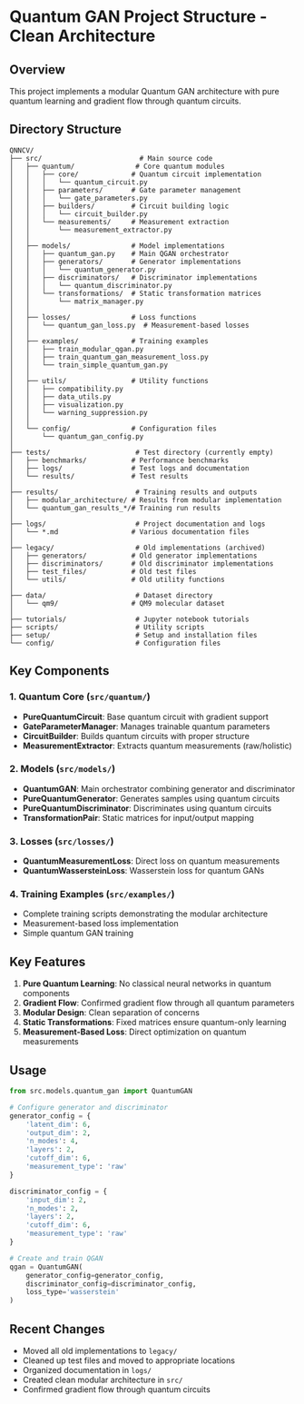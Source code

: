 # Quantum GAN Project Structure - Clean Architecture

## Overview
This project implements a modular Quantum GAN architecture with pure quantum learning and gradient flow through quantum circuits.

## Directory Structure

```
QNNCV/
├── src/                        # Main source code
│   ├── quantum/               # Core quantum modules
│   │   ├── core/             # Quantum circuit implementation
│   │   │   └── quantum_circuit.py
│   │   ├── parameters/       # Gate parameter management
│   │   │   └── gate_parameters.py
│   │   ├── builders/         # Circuit building logic
│   │   │   └── circuit_builder.py
│   │   └── measurements/     # Measurement extraction
│   │       └── measurement_extractor.py
│   │
│   ├── models/               # Model implementations
│   │   ├── quantum_gan.py    # Main QGAN orchestrator
│   │   ├── generators/       # Generator implementations
│   │   │   └── quantum_generator.py
│   │   ├── discriminators/   # Discriminator implementations
│   │   │   └── quantum_discriminator.py
│   │   └── transformations/  # Static transformation matrices
│   │       └── matrix_manager.py
│   │
│   ├── losses/               # Loss functions
│   │   └── quantum_gan_loss.py  # Measurement-based losses
│   │
│   ├── examples/             # Training examples
│   │   ├── train_modular_qgan.py
│   │   ├── train_quantum_gan_measurement_loss.py
│   │   └── train_simple_quantum_gan.py
│   │
│   ├── utils/                # Utility functions
│   │   ├── compatibility.py
│   │   ├── data_utils.py
│   │   ├── visualization.py
│   │   └── warning_suppression.py
│   │
│   └── config/               # Configuration files
│       └── quantum_gan_config.py
│
├── tests/                     # Test directory (currently empty)
│   ├── benchmarks/           # Performance benchmarks
│   ├── logs/                 # Test logs and documentation
│   └── results/              # Test results
│
├── results/                   # Training results and outputs
│   ├── modular_architecture/ # Results from modular implementation
│   └── quantum_gan_results_*/# Training run results
│
├── logs/                      # Project documentation and logs
│   └── *.md                  # Various documentation files
│
├── legacy/                    # Old implementations (archived)
│   ├── generators/           # Old generator implementations
│   ├── discriminators/       # Old discriminator implementations
│   ├── test_files/           # Old test files
│   └── utils/                # Old utility functions
│
├── data/                      # Dataset directory
│   └── qm9/                  # QM9 molecular dataset
│
├── tutorials/                 # Jupyter notebook tutorials
├── scripts/                   # Utility scripts
├── setup/                     # Setup and installation files
└── config/                    # Configuration files
```

## Key Components

### 1. Quantum Core (`src/quantum/`)
- **PureQuantumCircuit**: Base quantum circuit with gradient support
- **GateParameterManager**: Manages trainable quantum parameters
- **CircuitBuilder**: Builds quantum circuits with proper structure
- **MeasurementExtractor**: Extracts quantum measurements (raw/holistic)

### 2. Models (`src/models/`)
- **QuantumGAN**: Main orchestrator combining generator and discriminator
- **PureQuantumGenerator**: Generates samples using quantum circuits
- **PureQuantumDiscriminator**: Discriminates using quantum circuits
- **TransformationPair**: Static matrices for input/output mapping

### 3. Losses (`src/losses/`)
- **QuantumMeasurementLoss**: Direct loss on quantum measurements
- **QuantumWassersteinLoss**: Wasserstein loss for quantum GANs

### 4. Training Examples (`src/examples/`)
- Complete training scripts demonstrating the modular architecture
- Measurement-based loss implementation
- Simple quantum GAN training

## Key Features

1. **Pure Quantum Learning**: No classical neural networks in quantum components
2. **Gradient Flow**: Confirmed gradient flow through all quantum parameters
3. **Modular Design**: Clean separation of concerns
4. **Static Transformations**: Fixed matrices ensure quantum-only learning
5. **Measurement-Based Loss**: Direct optimization on quantum measurements

## Usage

```python
from src.models.quantum_gan import QuantumGAN

# Configure generator and discriminator
generator_config = {
    'latent_dim': 6,
    'output_dim': 2,
    'n_modes': 4,
    'layers': 2,
    'cutoff_dim': 6,
    'measurement_type': 'raw'
}

discriminator_config = {
    'input_dim': 2,
    'n_modes': 2,
    'layers': 2,
    'cutoff_dim': 6,
    'measurement_type': 'raw'
}

# Create and train QGAN
qgan = QuantumGAN(
    generator_config=generator_config,
    discriminator_config=discriminator_config,
    loss_type='wasserstein'
)
```

## Recent Changes

- Moved all old implementations to `legacy/`
- Cleaned up test files and moved to appropriate locations
- Organized documentation in `logs/`
- Created clean modular architecture in `src/`
- Confirmed gradient flow through quantum circuits
